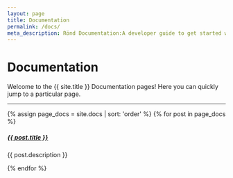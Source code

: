```yaml
---
layout: page
title: Documentation
permalink: /docs/
meta_description: Rönd Documentation:A developer guide to get started with the OSS open source authorization security enforcement.
---
```


# Documentation

Welcome to the {{ site.title }} Documentation pages! Here you can quickly jump to a 
particular page.

<div class="section-index">
    <hr class="panel-line">
    {% assign page_docs = site.docs | sort: 'order' %}
    {% for post in page_docs  %}        
    <div class="entry">
    <h5><a href="{{ post.url | prepend: site.baseurl }}">{{ post.title }}</a></h5>
    <p>{{ post.description }}</p>
    </div>{% endfor %}
</div>
